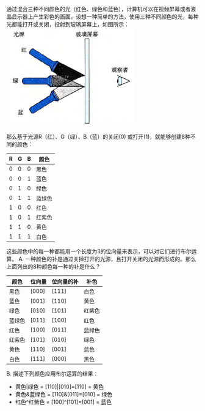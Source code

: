 通过混合三种不同颜色的光（红色、绿色和蓝色），计算机可以在视频屏幕或者液晶显示器上产生彩色的画面。设想一种简单的方法，使用三种不同颜色的光，每种光都能打开或关闭，投射到玻璃屏幕上，如图所示：
![](img/2.9.png)

那么基于光源R（红）、G（绿）、B（蓝）的关闭(0) 或打开(1)，就能够创建8种不同的颜色：

|R|G|B|颜色|
|---|---|---|---|
|0|0|0|黑色|
|0|0|1|蓝色|
|0|1|0|绿色|
|0|1|1|蓝绿色|
|1|0|0|红色|
|1|0|1|红紫色|
|1|1|0|黄色|
|1|1|1|白色|

这些颜色中的每一种都能用一个长度为3的位向量来表示，可以对它们进行布尔运算。
A. 一种颜色的补是通过关掉打开的光源，且打开关闭的光源而形成的。那么上面列出的8种颜色每一种的补是什么？

|颜色|位向量|位向量的补|补色|
|---|---|---|---|
|黑色|[000]|[111]|白色|
|蓝色|[001]|[110]|黄色|
|绿色|[010]|[101]|红紫色|
|蓝绿色|[011]|[100]|红色|
|红色|[100]|[011]|蓝绿色|
|红紫色|[101]|[010]|绿色|
|黄色|[110]|[001]|蓝色|
|白色|[111]|[000]|黑色|

B. 描述下列颜色应用布尔运算的结果：
- 黄色|绿色 = [110]|[010]=[110] = 黄色
- 黄色&蓝绿色 = [110]&[011]=[010] = 绿色
- 红色^红紫色 = [100]^[101]=[001] = 蓝色